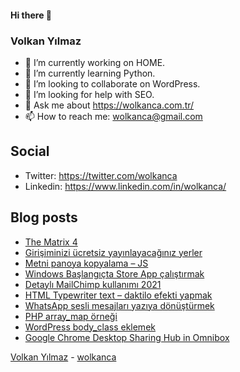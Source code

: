 #### Hi there 👋

### Volkan Yılmaz

- 🔭 I’m currently working on HOME.
- 🌱 I’m currently learning Python.
- 👯 I’m looking to collaborate on WordPress.
- 🤔 I’m looking for help with SEO.
- 💬 Ask me about https://wolkanca.com.tr/
- 📫 How to reach me: wolkanca@gmail.com

## Social
- Twitter: https://twitter.com/wolkanca
- Linkedin: https://www.linkedin.com/in/wolkanca/



## Blog posts
<!-- BLOG-POST-LIST:START -->
- [The Matrix 4](https://wolkanca.com.tr/the-matrix-4/)
- [Girişiminizi ücretsiz yayınlayacağınız yerler](https://wolkanca.com.tr/girisiminizi-ucretsiz-yayinlayacaginiz-yerler/)
- [Metni panoya kopyalama – JS](https://wolkanca.com.tr/metni-panoya-kopyalama-js/)
- [Windows Başlangıçta Store App çalıştırmak](https://wolkanca.com.tr/windows-baslangicta-store-app-calistirmak/)
- [Detaylı MailChimp kullanımı 2021](https://wolkanca.com.tr/detayli-mailchimp-kullanimi-2021/)
- [HTML Typewriter text – daktilo efekti yapmak](https://wolkanca.com.tr/html-typewriter-text-daktilo-efekti-yapmak/)
- [WhatsApp sesli mesajları yazıya dönüştürmek](https://wolkanca.com.tr/whatsapp-sesli-mesajlari-yaziya-donusturmek/)
- [PHP array_map örneği](https://wolkanca.com.tr/php-array_map-ornegi/)
- [WordPress body_class eklemek](https://wolkanca.com.tr/wordpress-body_class-eklemek/)
- [Google Chrome Desktop Sharing Hub in Omnibox](https://wolkanca.com.tr/google-chrome-desktop-sharing-hub-in-omnibox/)
<!-- BLOG-POST-LIST:END -->


[Volkan Yılmaz](https://volkanyilmaz.com.tr/) - [wolkanca](https://wolkanca.com.tr/)
